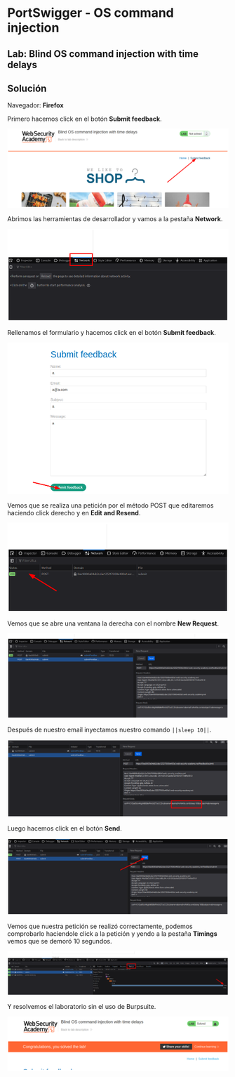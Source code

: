 # PortSwigger - OS command injection


## Lab: Blind OS command injection with time delays


## Solución

Navegador: **Firefox**

Primero hacemos click en el botón **Submit feedback**.

![](./imagenes/lab2-1.png)

Abrimos las herramientas de desarrollador y vamos a la pestaña **Network**.

![](./imagenes/lab2-2.png)

Rellenamos el formulario y hacemos click en el botón **Submit feedback**.

![](./imagenes/lab2-3.png)

Vemos que se realiza una petición por el método POST que editaremos haciendo click derecho y en **Edit and Resend**.

![](./imagenes/lab2-4.png)

Vemos que se abre una ventana la derecha con el nombre **New Request**.

![](./imagenes/lab2-5.png)

Después de nuestro email inyectamos nuestro comando `||sleep 10||`.

![](./imagenes/lab2-6.png)

Luego hacemos click en el botón **Send**.

![](./imagenes/lab2-7.png)

Vemos que nuestra petición se realizó correctamente, podemos comprobarlo haciendole click a la petición y yendo a la pestaña **Timings** vemos que se demoró 10 segundos.

![](./imagenes/lab2-8.png)

Y resolvemos el laboratorio sin el uso de Burpsuite.

![](./imagenes/lab2-9.png)

